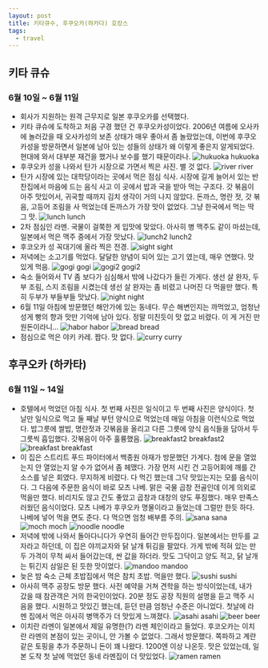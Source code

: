 ```yaml
---
layout: post
title: 키타큐수, 후쿠오카(하카다) 호캉스
tags:
  - travel
---
```


## 키타 큐슈
### 6월 10일 ~ 6월 11일
* 회사가 지원하는 원격 근무지로 일본 후쿠오카를 선택했다.
* 키타 큐슈에 도착하고 처음 구경 했던 건 후쿠오카성이었다. 2006년 여름에 오사카에 놀러갔을 때 오사카성의 보존 상태가 매우 좋아서 좀 놀랐었는데, 이번에 후쿠오카성을 방문하면서 일본에 남아 있는 성들의 상태가 왜 이렇게 좋은지 알게되었다. 현대에 와서 대부분 재건을 했거나 보수를 했기 때문이라나.
![hukuoka hukuoka](../images/japan/castle.jpg)
* 후쿠오카 성을 나와서 탄가 시장으로 가면서 찍은 사진. 별 것 없다.
![river river](../images/japan/river.jpg)
* 탄가 시장에 있는 대학당이라는 곳에서 먹은 점심 식사. 시장에 길게 늘어서 있는 반찬집에서 마음에 드는 음식 사고 이 곳에서 밥과 국을 받아 먹는 구조다. 갓 볶음이 아주 맛있어서, 귀국할 때까지 김치 생각이 거의 나지 않았다. 돈까스, 명란 젓, 갓 볶음, 고등어 조림을 사 먹었는데 돈까스가 가장 맛이 없었다. 그냥 한국에서 먹는 딱 그 맛.
![lunch lunch](../images/japan/lunch.jpg)
* 2차 점심인 라멘. 국물이 걸쭉한 게 입맛에 맞았다. 아사히 병 맥주도 같이 마셨는데, 일본에서 먹은 맥주 중에서 가장 맛났다.
![lunch2 lunch2](../images/japan/lunch2.jpg)
* 후코오카 성 꼭대기에 올라 찍은 전경.
![sight sight](../images/japan/sight.jpg)
* 저녁에는 소고기를 먹었다. 달달한 양념이 되어 있는 고기 였는데, 매우 연했다. 맛있게 먹음.
![gogi gogi](../images/japan/gogi.jpg)
![gogi2 gogi2](../images/japan/gogi2.jpg)
* 숙소 들어와서 TV 좀 보다가 심심해서 밖에 나갔다가 들린 가게다. 생선 살 완자, 두부 조림, 스지 조림을 시켰는데 생선 살 완자는 좀 비렸고 나머진 다 먹을만 했다. 특히 두부가 부들부들 맛났다.
![night night](../images/japan/night.jpg)
* 6월 11일 아침에 방문했던 해안가에 있는 동네다. 무슨 해변인지는 까먹었고, 엄청난 성게 빵의 향과 맛만 기억에 남아 있다. 정말 미친듯이 맛 없고 비렸다. 이 게 거진 만 원돈이라니...
![habor habor](../images/japan/habor.jpg)
![bread bread](../images/japan/bread.jpg)
* 점심으로 먹은 야키 카레. 짭다. 맛 없다.
![curry curry](../images/japan/curry.jpg)
## 후쿠오카 (하카타)
### 6월 11일 ~ 14일
* 호텔에서 먹었던 아침 식사. 첫 번째 사진은 일식이고 두 번째 사진은 양식이다. 첫 날만 일식으로 먹고 둘 째날 부턴 양식으로 먹었는데 매일 아침을 이런식으로 먹었다. 밥그릇에 쌀밥, 명란젓과 갓볶음을 올리고 다른 그릇에 양식 음식들을 담아서 두 그릇씩 흡입했다. 갓볶음이 아주 훌륭했음.
![breakfast2 breakfast2](../images/japan/breakfast2.jpg)
![breakfast breakfast](../images/japan/breakfast.jpg)
* 이 집은 스트리트 푸드 파이터에서 백종원 아재가 방문했던 가게다. 첨에 문을 열었는지 안 열었는지 알 수가 없어서 좀 헤맸다. 가장 먼저 시킨 건 고등어회에 깨를 간 소스를 넣은 회였다. 무지하게 비렸다. 다 먹긴 했는데 그닥 맛있는지는 모를 음식이다. 그 다음에 주문한 음식이 바로 모츠 나베. 맑은 국물 곱창 전골인데 이게 의외로 먹을만 했다. 비리지도 않고 간도 좋았고 곱창과 대창의 양도 푸짐했다. 매우 만족스러웠던 음식이었다. 모츠 나베가 후쿠오카 명물이라고 들었는데 그럴만 한듯 하다. 나베에 넣어 먹을 면도 준다. 다 먹으면 엄청 배부름 주의.
![sana sana](../images/japan/sana.jpg)
![moch moch](../images/japan/moch.jpg)
![noodle noodle](../images/japan/noodle.jpg)
* 저녁에 밖에 나와서 돌아다니다가 우연히 들어간 만두집이다. 일본에서는 만두를 교자라고 하던데, 이 집은 야끼교자와 닭 날개 튀김을 팔았다. 가게 밖에 적혀 있는 만두 가격이 무척 싸서 들어갔는데, 싼 값을 하더라. 맛도 그닥이고 양도 적고, 닭 날개는 튀긴지 삼일은 된 듯한 맛이었다.
![mandoo mandoo](../images/japan/mandoo.jpg)
* 늦은 밤 숙소 근체 초밥집에서 먹은 참치 초밥. 먹을만 했다.
![sushi sushi](../images/japan/sushi.jpg)
* 아사히 맥주 공장도 방문 했다. 사전 예약을 거쳐 견학을 하는 방식이었는데, 내가 갔을 때 참관객은 거의 한국인이었다. 20분 정도 공장 직원의 설명을 듣고 맥주 시음을 했다. 시원하고 맛있긴 했는데, 듣던 만큼 엄청난 수준은 아니었다. 첫날에 라멘 집에서 먹은 아사히 병맥주가 더 맛있게 느껴졌다.
![asahi asahi](../images/japan/asahi.jpg)
![beer beer](../images/japan/beer.jpg)
* 이치란 라멘이 일본에서 제일 유명한(?) 라멘 체인이라고 들었다. 후코오카는 이치란 라멘의 본점이 있는 곳이니, 안 가볼 수 없었다. 그래서 방문했다. 쪽파하고 계란 같은 토핑을 추가 주문하니 돈이 꽤 나왔다. 1200엔 이상 나온듯. 맛은 있었는데, 일본 도착 첫 날에 먹었던 동네 라멘집이 더 맛있었다.
![ramen ramen](../images/japan/ramen.jpg)